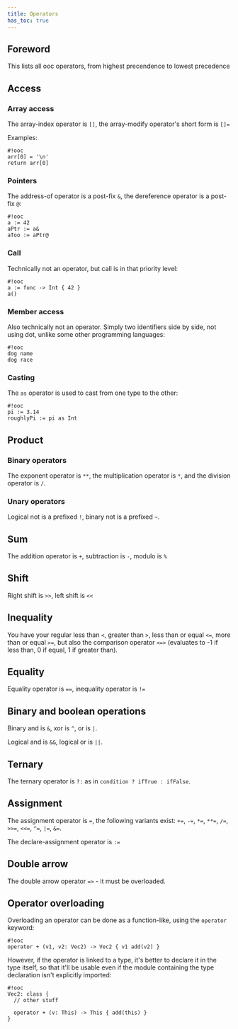 ```yaml
---
title: Operators
has_toc: true
---
```


## Foreword

This lists all ooc operators, from highest precendence to lowest precedence

## Access

### Array access

The array-index operator is `[]`, the array-modify operator's short form is `[]=`

Examples:

    #!ooc
    arr[0] = '\n'
    return arr[0]

### Pointers

The address-of operator is a post-fix `&`, the dereference operator is a post-fix
`@`:

    #!ooc
    a := 42
    aPtr := a&
    aToo := aPtr@

### Call

Technically not an operator, but call is in that priority level:

    #!ooc
    a := func -> Int { 42 }
    a()

### Member access

Also technically not an operator. Simply two identifiers side by side,
not using dot, unlike some other programming languages:

    #!ooc
    dog name
    dog race

### Casting

The `as` operator is used to cast from one type to the other:

    #!ooc
    pi := 3.14
    roughlyPi := pi as Int

## Product

### Binary operators

The exponent operator is `**`, the multiplication operator is `*`,
and the division operator is `/`.

### Unary operators

Logical not is a prefixed `!`, binary not is a prefixed `~`.

## Sum

The addition operator is `+`, subtraction is `-`,
modulo is `%`

## Shift

Right shift is `>>`, left shift is `<<`

## Inequality

You have your regular less than `<`, greater than `>`,
less than or equal `<=`, more than or equal `>=`,
but also the comparison operator `<=>` (evaluates to -1
if less than, 0 if equal, 1 if greater than).

## Equality

Equality operator is `==`, inequality operator is `!=`

## Binary and boolean operations

Binary and is `&`, xor is `^`, or is `|`.

Logical and is `&&`, logical or is `||`.

## Ternary

The ternary operator is `?:` as in `condition ? ifTrue : ifFalse`.

## Assignment

The assignment operator is `=`, the following variants exist:
`+=`, `-=`, `*=`, `**=`, `/=`, `>>=`, `<<=`, `^=`, `|=`, `&=`.

The declare-assignment operator is `:=`

## Double arrow

The double arrow operator `=>` - it must be overloaded.

## Operator overloading

Overloading an operator can be done as a function-like, using the
`operator` keyword:

    #!ooc
    operator + (v1, v2: Vec2) -> Vec2 { v1 add(v2) }

However, if the operator is linked to a type, it's better to declare
it in the type itself, so that it'll be usable even if the module containing
the type declaration isn't explicitly imported:

    #!ooc
    Vec2: class {
      // other stuff

      operator + (v: This) -> This { add(this) }
    }

